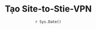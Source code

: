 ---
title : "Tạo Site-to-Stie-VPN"
date : "`r Sys.Date()`"
weight : 3
chapter : false
pre : " <b> 3. </b> "
---